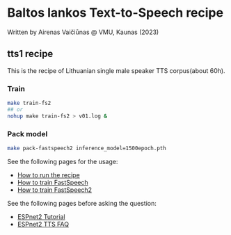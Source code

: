 # Baltos lankos Text-to-Speech recipe

Written by Airenas Vaičiūnas @ VMU, Kaunas (2023)

## tts1 recipe

This is the recipe of Lithuanian single male speaker TTS corpus(about 60h).

### Train

```bash
make train-fs2
## or
nohup make train-fs2 > v01.log &
```

### Pack model

```bash
make pack-fastspeech2 inference_model=1500epoch.pth
```


See the following pages for the usage:
- [How to run the recipe](../../TEMPLATE/tts1/README.md#how-to-run)
- [How to train FastSpeech](../../TEMPLATE/tts1/README.md#fastspeech-training)
- [How to train FastSpeech2](../../TEMPLATE/tts1/README.md#fastspeech2-training)

See the following pages before asking the question:
- [ESPnet2 Tutorial](https://espnet.github.io/espnet/espnet2_tutorial.html)
- [ESPnet2 TTS FAQ](../../TEMPLATE/tts1/README.md#faq)

